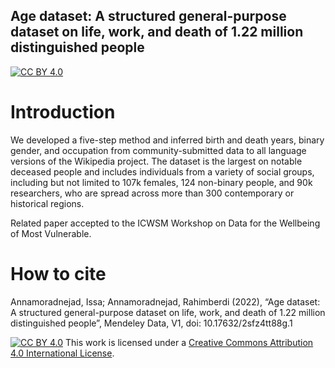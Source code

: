 ## Age dataset: A structured general-purpose dataset on life, work, and death of 1.22 million distinguished people

 [![CC BY 4.0][cc-by-shield]][cc-by]
 
 # Introduction
 
 We developed a five-step method and inferred birth and death years, binary gender, and occupation from community-submitted data to all language versions of the Wikipedia project. The dataset is the largest on notable deceased people and includes individuals from a variety of social groups, including but not limited to 107k females, 124 non-binary people, and 90k researchers, who are spread across more than 300 contemporary or historical regions.

Related paper accepted to the ICWSM Workshop on Data for the Wellbeing of Most Vulnerable.
 
 # How to cite
 
Annamoradnejad, Issa; Annamoradnejad, Rahimberdi (2022), “Age dataset: A structured general-purpose dataset on life, work, and death of 1.22 million distinguished people”, Mendeley Data, V1, doi: 10.17632/2sfz4tt88g.1
 
[![CC BY 4.0][cc-by-shield]][cc-by]
This work is licensed under a
[Creative Commons Attribution 4.0 International License][cc-by].

[cc-by]: http://creativecommons.org/licenses/by/4.0/
[cc-by-shield]: https://img.shields.io/badge/License-CC%20BY%204.0-lightgrey.svg
